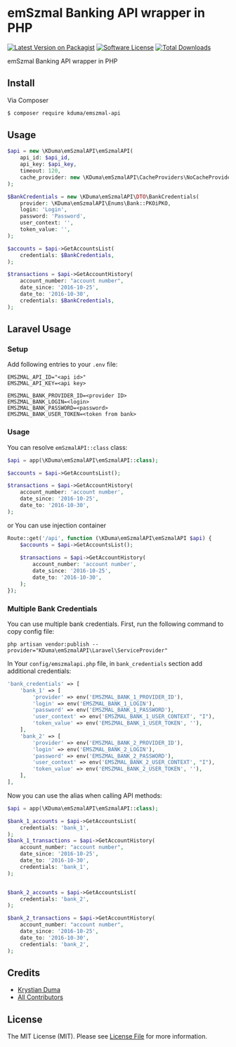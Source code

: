 # emSzmal Banking API wrapper in PHP

[![Latest Version on Packagist][ico-version]][link-packagist]
[![Software License][ico-license]](LICENSE.md)
[![Total Downloads][ico-downloads]][link-downloads]

emSzmal Banking API wrapper in PHP

## Install

Via Composer

``` bash
$ composer require kduma/emszmal-api
```

## Usage

```php
$api = new \KDuma\emSzmalAPI\emSzmalAPI(
    api_id: $api_id, 
    api_key: $api_key,
    timeout: 120,
    cache_provider: new \KDuma\emSzmalAPI\CacheProviders\NoCacheProvider(),
);

$BankCredentials = new \KDuma\emSzmalAPI\DTO\BankCredentials(
    provider: \KDuma\emSzmalAPI\Enums\Bank::PKOiPKO, 
    login: 'Login', 
    password: 'Password',
    user_context: '',
    token_value: '',
);

$accounts = $api->GetAccountsList(
    credentials: $BankCredentials,
);

$transactions = $api->GetAccountHistory(
    account_number: "account number", 
    date_since: '2016-10-25', 
    date_to: '2016-10-30', 
    credentials: $BankCredentials,
);
```

## Laravel Usage

### Setup

Add following entries to your `.env` file:

	EMSZMAL_API_ID="<api id>"
	EMSZMAL_API_KEY=<api key>

	EMSZMAL_BANK_PROVIDER_ID=<provider ID>
	EMSZMAL_BANK_LOGIN=<login>
	EMSZMAL_BANK_PASSWORD=<password>
    EMSZMAL_BANK_USER_TOKEN=<token from bank>
    
### Usage
You can resolve `emSzmalAPI::class` class:

```php
$api = app(\KDuma\emSzmalAPI\emSzmalAPI::class);

$accounts = $api->GetAccountsList();

$transactions = $api->GetAccountHistory(
    account_number: 'account number', 
    date_since: '2016-10-25', 
    date_to: '2016-10-30',
);
```

or You can use injection container

```php
Route::get('/api', function (\KDuma\emSzmalAPI\emSzmalAPI $api) {
    $accounts = $api->GetAccountsList();
    
    $transactions = $api->GetAccountHistory(
        account_number: 'account number', 
        date_since: '2016-10-25', 
        date_to: '2016-10-30',
    );
});
```
    
### Multiple Bank Credentials

You can use multiple bank credentials. First, run the following command to copy config file:

    php artisan vendor:publish --provider="KDuma\emSzmalAPI\Laravel\ServiceProvider"

In Your `config/emszmalapi.php` file, in `bank_credentials` section add additional credentials:

```php
'bank_credentials' => [
    'bank_1' => [
        'provider' => env('EMSZMAL_BANK_1_PROVIDER_ID'),
        'login' => env('EMSZMAL_BANK_1_LOGIN'),
        'password' => env('EMSZMAL_BANK_1_PASSWORD'),
        'user_context' => env('EMSZMAL_BANK_1_USER_CONTEXT', "I"),
        'token_value' => env('EMSZMAL_BANK_1_USER_TOKEN', ''),
    ],
    'bank_2' => [
        'provider' => env('EMSZMAL_BANK_2_PROVIDER_ID'),
        'login' => env('EMSZMAL_BANK_2_LOGIN'),
        'password' => env('EMSZMAL_BANK_2_PASSWORD'),
        'user_context' => env('EMSZMAL_BANK_2_USER_CONTEXT', "I"),
        'token_value' => env('EMSZMAL_BANK_2_USER_TOKEN', ''),
    ],
],
```
Now you can use the alias when calling API methods:
```php
$api = app(\KDuma\emSzmalAPI\emSzmalAPI::class);

$bank_1_accounts = $api->GetAccountsList(
    credentials: 'bank_1',
);
$bank_1_transactions = $api->GetAccountHistory(
    account_number: "account number", 
    date_since: '2016-10-25', 
    date_to: '2016-10-30', 
    credentials: 'bank_1',
);


$bank_2_accounts = $api->GetAccountsList(
    credentials: 'bank_2',
);

$bank_2_transactions = $api->GetAccountHistory(
    account_number: "account number", 
    date_since: '2016-10-25', 
    date_to: '2016-10-30', 
    credentials: 'bank_2',
);
```

## Credits

- [Krystian Duma][link-author]
- [All Contributors][link-contributors]

## License

The MIT License (MIT). Please see [License File](LICENSE.md) for more information.

[ico-version]: https://img.shields.io/packagist/v/kduma/emszmal-api.svg?style=flat-square
[ico-license]: https://img.shields.io/badge/license-MIT-brightgreen.svg?style=flat-square
[ico-downloads]: https://img.shields.io/packagist/dt/kduma/emszmal-api.svg?style=flat-square

[link-packagist]: https://packagist.org/packages/kduma/emszmal-api
[link-downloads]: https://packagist.org/packages/kduma/emszmal-api
[link-author]: https://github.com/kduma
[link-contributors]: ../../contributors
